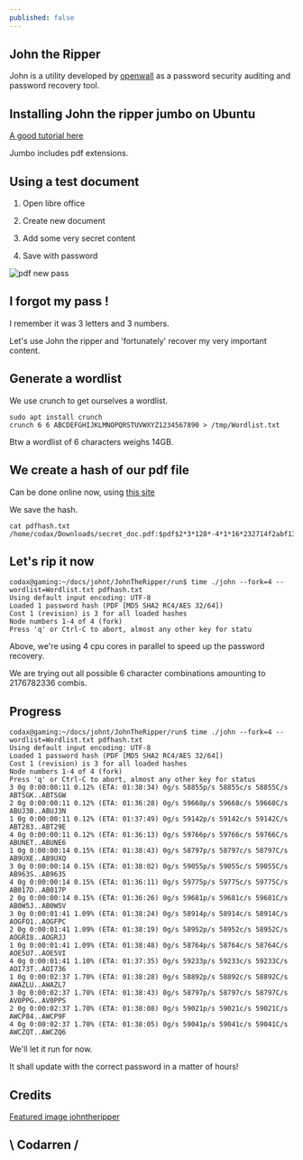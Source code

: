 ```yaml
---
published: false
---
```

## John the Ripper

John is a utility developed by [openwall](https://www.openwall.com/john/) as a password security auditing and password recovery tool.


## Installing John the ripper jumbo on Ubuntu
[A good tutorial here](https://linuxreference.wordpress.com/2019/06/07/howto-install-john-the-ripper-in-ubuntu-18-04/)

Jumbo includes pdf extensions.

## Using a test document
1. Open libre office

2. Create new document

3. Add some very secret content

4. Save with password

![pdf new pass](https://github.com/codarrenvelvindron/codarrenvelvindron.github.io/raw/master/images/pdf_save_password.png)

## I forgot my pass !
I remember it was 3 letters and 3 numbers.

Let's use John the ripper and 'fortunately' recover my very important content.

## Generate a wordlist
We use crunch to get ourselves a wordlist.

```
sudo apt install crunch
crunch 6 6 ABCDEFGHIJKLMNOPQRSTUVWXYZ1234567890 > /tmp/Wordlist.txt
```
Btw a wordlist of 6 characters weighs 14GB.

## We create a hash of our pdf file

Can be done online now, using [this site](https://www.onlinehashcrack.com/tools-pdf-hash-extractor.php)

We save the hash.
```
cat pdfhash.txt
/home/codax/Downloads/secret_doc.pdf:$pdf$2*3*128*-4*1*16*232714f2abf1328a437a85dca0ebb19c*32*c61ccea8415634b2c03992c52295516128bf4e5e4e758a4164004e56fffa0108*32*199b4e27572e4b45cb0a78e376c1f77454bd27d544a4009f99031b2ff749add
```

## Let's rip it now

```
codax@gaming:~/docs/johnt/JohnTheRipper/run$ time ./john --fork=4 --wordlist=Wordlist.txt pdfhash.txt 
Using default input encoding: UTF-8
Loaded 1 password hash (PDF [MD5 SHA2 RC4/AES 32/64])
Cost 1 (revision) is 3 for all loaded hashes
Node numbers 1-4 of 4 (fork)
Press 'q' or Ctrl-C to abort, almost any other key for statu
```

Above, we're using 4 cpu cores in parallel to speed up the password recovery.

We are trying out all possible 6 character combinations amounting to 2176782336 combis.

## Progress

```
codax@gaming:~/docs/johnt/JohnTheRipper/run$ time ./john --fork=4 --wordlist=Wordlist.txt pdfhash.txt
Using default input encoding: UTF-8
Loaded 1 password hash (PDF [MD5 SHA2 RC4/AES 32/64])
Cost 1 (revision) is 3 for all loaded hashes
Node numbers 1-4 of 4 (fork)
Press 'q' or Ctrl-C to abort, almost any other key for status
3 0g 0:00:00:11 0.12% (ETA: 01:38:34) 0g/s 58855p/s 58855c/s 58855C/s ABTSGK..ABTSGW
2 0g 0:00:00:11 0.12% (ETA: 01:36:28) 0g/s 59668p/s 59668c/s 59668C/s ABUJ3B..ABUJ3N
1 0g 0:00:00:11 0.12% (ETA: 01:37:49) 0g/s 59142p/s 59142c/s 59142C/s ABT283..ABT29E
4 0g 0:00:00:11 0.12% (ETA: 01:36:13) 0g/s 59766p/s 59766c/s 59766C/s ABUNET..ABUNE6
1 0g 0:00:00:14 0.15% (ETA: 01:38:43) 0g/s 58797p/s 58797c/s 58797C/s AB9UXE..AB9UXQ
3 0g 0:00:00:14 0.15% (ETA: 01:38:02) 0g/s 59055p/s 59055c/s 59055C/s AB963S..AB9635
4 0g 0:00:00:14 0.15% (ETA: 01:36:11) 0g/s 59775p/s 59775c/s 59775C/s AB017D..AB017P
2 0g 0:00:00:14 0.15% (ETA: 01:36:26) 0g/s 59681p/s 59681c/s 59681C/s AB0W5J..AB0W5V
3 0g 0:00:01:41 1.09% (ETA: 01:38:24) 0g/s 58914p/s 58914c/s 58914C/s AOGFO1..AOGFPC
2 0g 0:00:01:41 1.09% (ETA: 01:38:19) 0g/s 58952p/s 58952c/s 58952C/s AOGRI8..AOGRJJ
1 0g 0:00:01:41 1.09% (ETA: 01:38:48) 0g/s 58764p/s 58764c/s 58764C/s AOE5U7..AOE5VI
4 0g 0:00:01:41 1.10% (ETA: 01:37:35) 0g/s 59233p/s 59233c/s 59233C/s AOI73T..AOI736
1 0g 0:00:02:37 1.70% (ETA: 01:38:28) 0g/s 58892p/s 58892c/s 58892C/s AWAZLU..AWAZL7
3 0g 0:00:02:37 1.70% (ETA: 01:38:43) 0g/s 58797p/s 58797c/s 58797C/s AV0PPG..AV0PPS
2 0g 0:00:02:37 1.70% (ETA: 01:38:08) 0g/s 59021p/s 59021c/s 59021C/s AWCP84..AWCP9F
4 0g 0:00:02:37 1.70% (ETA: 01:38:05) 0g/s 59041p/s 59041c/s 59041C/s AWCZQT..AWCZQ6
```

We'll let it run for now.

It shall update with the correct password in a matter of hours!

## Credits
[Featured image johntheripper](https://static.techspot.com/images2/downloads/topdownload/2017/05/jtr.png)

## \ Codarren /